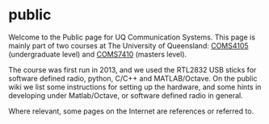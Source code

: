 public
======

Welcome to the Public page for UQ Communication Systems. This page is mainly part of two courses at The University of Queensland: [COMS4105](http://www.uq.edu.au/study/course.html?course_code=COMS4105) (undergraduate level) and [COMS7410](http://www.uq.edu.au/study/course.html?course_code=COMS7410) (masters level).

The course was first run in 2013, and we used the RTL2832 USB sticks for software defined radio, python, C/C++ and MATLAB/Octave. On the public wiki we list some instructions for setting up the hardware, and some hints in developing under Matlab/Octave, or software defined radio in general.

Where relevant, some pages on the Internet are references or referred to.
